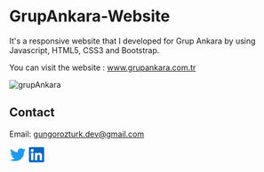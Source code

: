 # GrupAnkara-Website

It's a responsive website that I developed for Grup Ankara by using Javascript, HTML5, CSS3 and Bootstrap.

You can visit the website : www.grupankara.com.tr

![grupAnkara](https://i.hizliresim.com/wOZq2P.png)

## Contact
Email: gungorozturk.dev@gmail.com
<p align="left">
<a href="https://twitter.com/ozturkkgungorr" target="blank"><img align="center" src="https://github.com/gngrozturk/gngrozturk/blob/master/tw.svg" height="30" width="30" /></a>
<a href="https://linkedin.com/in/güngör-öztürk" target="blank"><img align="center" src="https://github.com/gngrozturk/gngrozturk/blob/master/in.svg" alt="güngör-öztürk" height="30" width="30" /></a>
</p>
